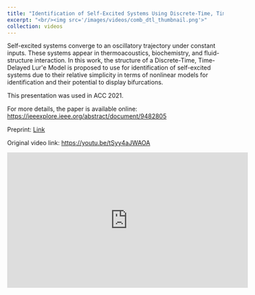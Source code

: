 ```yaml
---
title: "Identification of Self-Excited Systems Using Discrete-Time, Time-Delayed Lur'e Models"
excerpt: "<br/><img src='/images/videos/comb_dtl_thumbnail.png'>"
collection: videos
---
```


Self-excited systems converge to an oscillatory trajectory under constant inputs. These systems appear in thermoacoustics, biochemistry, and fluid-structure interaction. In this work, the structure of a Discrete-Time, Time-Delayed Lur'e Model is proposed to use for identification of self-excited systems due to their relative simplicity in terms of nonlinear models for identification and their potential to display bifurcations.

This presentation was used in ACC 2021.

For more details, the paper is available online: <a href = "https://ieeexplore.ieee.org/abstract/document/9482805"> https://ieeexplore.ieee.org/abstract/document/9482805 </a>

Preprint: <a href = "https://arxiv.org/pdf/2004.14488v1"> [Link](https://arxiv.org/pdf/2004.14488v1) </a>

Original video link: <a href = "https://youtu.be/tSyy4aJWAOA"> https://youtu.be/tSyy4aJWAOA </a>

<iframe width="560" height="315" 
    src="https://www.youtube.com/embed/tSyy4aJWAOA?si=erWI3o-Rav-69df3" 
    title="YouTube video player" 
    frameborder="0" 
    allow="accelerometer; autoplay; clipboard-write; encrypted-media; gyroscope; picture-in-picture; web-share" 
    referrerpolicy="strict-origin-when-cross-origin" 
    allowfullscreen>
</iframe>
